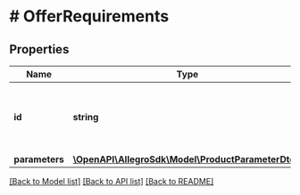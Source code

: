 # # OfferRequirements

## Properties

Name | Type | Description | Notes
------------ | ------------- | ------------- | -------------
**id** | **string** | The id of the offer that can be associated with this product. | [optional]
**parameters** | [**\OpenAPI\AllegroSdk\Model\ProductParameterDto[]**](ProductParameterDto.md) |  | [optional]

[[Back to Model list]](../../README.md#models) [[Back to API list]](../../README.md#endpoints) [[Back to README]](../../README.md)
